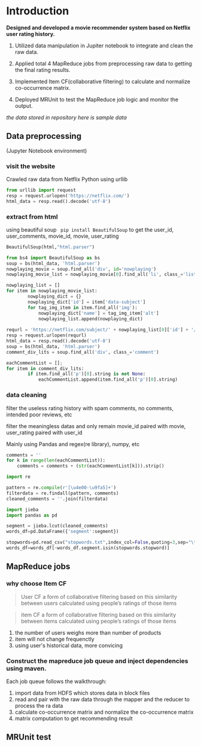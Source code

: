 # Introduction

**Designed and developed a movie recommender system based on Netflix user rating history.**

1.  Utilized data manipulation in Jupiter notebook to integrate and clean the raw data.

2.  Applied total 4 MapReduce jobs from preprocessing raw data to getting the final rating results.

3.  Implemented Item CF(collaborative filtering) to calculate and normalize co-occurrence matrix.

4.  Deployed MRUnit to test the MapReduce job logic and monitor the output.

*the data stored in repository here is sample data* 


## Data preprocessing
(Jupyter Notebook environment)

### visit the website

Crawled raw data from Netflix
Python using urllib
```python
from urllib import request
resp = request.urlopen('https://netflix.com/')
html_data = resp.read().decode('utf-8')
```
### extract from html
using beautiful soup ``` pip install BeautifulSoup```
to get the user_id, user_comments, movie_id, movie, user_rating
```python
BeautifulSoup(html,"html.parser")

from bs4 import BeautifulSoup as bs
soup = bs(html_data, 'html.parser')    
nowplaying_movie = soup.find_all('div', id='nowplaying')
nowplaying_movie_list = nowplaying_movie[0].find_all('li', class_='list-item') 

nowplaying_list = [] 
for item in nowplaying_movie_list:        
        nowplaying_dict = {}        
        nowplaying_dict['id'] = item['data-subject']       
        for tag_img_item in item.find_all('img'):            
            nowplaying_dict['name'] = tag_img_item['alt']            
            nowplaying_list.append(nowplaying_dict)
            
requrl = 'https://netflix.com/subject/' + nowplaying_list[0]['id'] + '/comments' +'?' +'start=0' + '&limit=20' 
resp = request.urlopen(requrl) 
html_data = resp.read().decode('utf-8') 
soup = bs(html_data, 'html.parser') 
comment_div_lits = soup.find_all('div', class_='comment')

eachCommentList = []; 
for item in comment_div_lits: 
        if item.find_all('p')[0].string is not None:     
            eachCommentList.append(item.find_all('p')[0].string)
```
### data cleaning
filter the useless rating history with spam comments, no comments, intended poor reviews, etc

filter the meaningless datas and only remain movie_id paired with movie, user_rating paired with user_id

Mainly using Pandas and regex(re library), numpy, etc

```python
comments = ''
for k in range(len(eachCommentList)):
    comments = comments + (str(eachCommentList[k])).strip()

import re

pattern = re.compile(r'[\u4e00-\u9fa5]+')
filterdata = re.findall(pattern, comments)
cleaned_comments = ''.join(filterdata)

import jieba    
import pandas as pd  

segment = jieba.lcut(cleaned_comments)
words_df=pd.DataFrame({'segment':segment})

stopwords=pd.read_csv("stopwords.txt",index_col=False,quoting=3,sep="\t",names=['stopword'], encoding='utf-8')#quoting=3全不引用
words_df=words_df[~words_df.segment.isin(stopwords.stopword)]
```


## MapReduce jobs

###  why choose Item CF
>User CF 
 a form of collaborative filtering based on this similarity between users calculated using people’s ratings of those items

>item CF
 a form of collaborative filtering based on this similarity between items calculated using people’s ratings of those items

1. the number of users weighs more than number of products
2. item will not change frequenctly
3. using user's historical data, more convicing


### Construct the mapreduce job queue and inject dependencies using maven.

Each job queue follows the walkthrough: 
1. import data from HDFS which stores data in block files
2. read and pair with the raw data through the mapper and the reducer to process the ra data
3. calculate co-occurrence matrix and normalize the co-occurrence matrix
4. matrix computation to get recommending result

## MRUnit test

